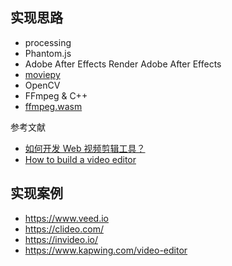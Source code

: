 ## 实现思路

- processing
- Phantom.js
- Adobe After Effects Render Adobe After Effects 
- [moviepy](https://github.com/Zulko/moviepy)
- OpenCV
- FFmpeg & C++
- [ffmpeg.wasm](https://github.com/ffmpegwasm/ffmpeg.wasm)

参考文献

- [如何开发 Web 视频剪辑工具？](https://mp.weixin.qq.com/s?__biz=MzI2MjcxNTQ0Nw==&mid=2247500366&idx=1&sn=4a1a44f8af29cbd3fdfa383611ce834d&chksm=ea446316dd33ea00f689b0d829a6bb2955658b7d71cb729218724893bee6d3d328322ea16289&mpshare=1&scene=1&srcid=0722yBEoJVqeBR67ecrT6mi1&sharer_sharetime=1658449689393&sharer_shareid=23bfc8f6684b676886641da1cfece5af&version=4.0.2.90474&platform=mac#rd)
- [How to build a video editor](https://www.veed.io/blog/how-to-build-a-video-editor/)

## 实现案例

- https://www.veed.io
- https://clideo.com/
- https://invideo.io/
- https://www.kapwing.com/video-editor
